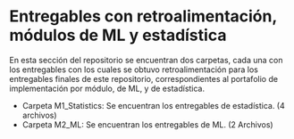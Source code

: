 # Entregables con retroalimentación, módulos de ML y estadística
En esta sección del repositorio se encuentran dos carpetas, cada una con los entregables con los cuales se obtuvo retroalimentación para los entregables finales de este repositorio, correspondientes al portafolio de implementación por módulo, de ML, y de estadística. 

- Carpeta M1_Statistics: Se encuentran los entregables  de estadística. (4 archivos)
- Carpeta M2_ML: Se encuentran los entregables de ML. (2 Archivos)

